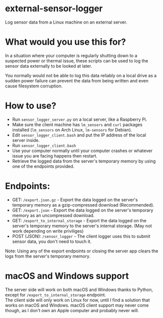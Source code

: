 # external-sensor-logger
Log sensor data from a Linux machine on an external server.

# What would you use this for?
In a situation where your computer is regularly shutting down to a suspected power or thermal issue, 
these scripts can be used to log the sensor data externally to be looked at later.  

You normally would not be able to log this data reliably on a local drive as a sudden power failure can prevent 
the data from being written and even cause filesystem corruption.

# How to use?
- Run `sensor_logger_server.py` on a local server, like a Raspberry Pi.
- Make sure the client machine has `lm_sensors` and `curl` packages installed (`lm_sensors` on Arch Linux, `lm-sensors` for Debian).
- Edit `sensor_logger_client.bash` and put the IP address of the local server inside.
- Run `sensor_logger_client.bash`
- Use your computer normally until your computer crashes or whatever issue you are facing happens then restart.
- Retrieve the logged data from the server's temporary memory by using one of the endpoints provided.

# Endpoints:
- GET: `/export.json.gz` - Export the data logged on the server's temporary memory as a gzip-compressed download (Recommended).
- GET: `/export.json` - Export the data logged on the server's temporary memory as an uncompressed download.
- GET: `/export_to_internal_storage` - Export the data logged on the server's temporary memory to the server's internal storage. (May not work depending on write priviliges)
- POST (JSON): `/sensor_logger` - The client logger uses this to submit sensor data, you don't need to touch it.

Note: Using any of the export endpoints or closing the server app clears the logs from the server's temporary memory.

# macOS and Windows support
The server side will work on both macOS and Windows thanks to Python, except for `/export_to_internal_storage` endpoint.  
The client side will only work on Linux for now, until I find a solution that works on macOS and Windows. 
macOS client support may never come though, as I don't own an Apple computer and probably never will.
